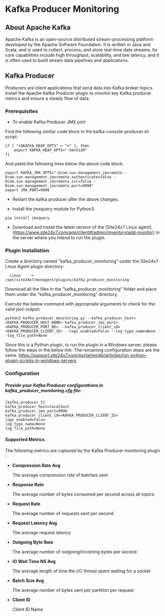 # **Kafka Producer Monitoring**

## About Apache Kafka
Apache Kafka is an open-source distributed stream-processing platform developed by the Apache Software Foundation. It is written in Java and Scala, and is used to collect, process, and store real-time data streams. Its core capabilities include high throughput, scalability, and low latency, and it is often used to build stream data pipelines and applications.

## Kafka Producer
Producers are client applications that send data into Kafka broker topics. 
Install the Apache Kafka Producer plugin to monitor key Kafka producer metrics and ensure a steady flow of data.


### Prerequisites
- To enable Kafka Producer JMX port

Find the following similar code block in the kafka-console-producer.sh script.

```
if [ "x$KAFKA_HEAP_OPTS" = "x" ]; then
    export KAFKA_HEAP_OPTS="-Xmx512M"
fi
```
And paste the following lines below the above code block.

```
export KAFKA_JMX_OPTS="-Dcom.sun.management.jmxremote -Dcom.sun.management.jmxremote.authenticate=false -Dcom.sun.management.jmxremote.ssl=false -Dcom.sun.management.jmxremote.port=9998"
export JMX_PORT=9998
```
- Restart the kafka producer after the above changes.

- Install the jmxquery module for Python3.
```
pip install jmxquery
```

- Download and install the latest version of the [Site24x7 Linux agent] (https://www.site24x7.com/app/client#/admin/inventory/add-monitor) in the server where you intend  to run the plugin.



### Plugin Installation

Create a directory named "kafka_producer_monitoring" under the Site24x7 Linux Agent plugin directory:

```
  Linux    ->   /opt/site24x7/monagent/plugins/kafka_producer_monitoring
```
Download all the files in the "kafka_producer_monitoring" folder and place them under the "kafka_producer_monitoring" directory.

Execute the below command with appropriate arguments to check for the valid json output:

```
python3 kafka_producer_monitoring.py --kafka_producer_host=<KAFKA_PRODUCER_HOST_NAME> kafka_producer_jmx_port=<KAFKA_PRODUCER_PORT_NO> --kafka_producer_client_id=<KAFKA_PRODUCER_CLIENT_ID> --logs_enabled=False --log_type_name=None --log_file_path=None
```

Since this is a Python plugin, to run the plugin in a Windows server, please follow the steps in the below link. The remaining configuration steps are the same. 
https://support.site24x7.com/portal/en/kb/articles/run-python-plugin-scripts-in-windows-servers

### **Configuration**
##### Provide your Kafka Producer configurations in kafka_producer_monitoring.cfg file:

```
[kafka_producer_1]
kafka_producer_host=localhost
kafka_producer_jmx_port=9998
kafka_producer_client_id=<KAFKA_PRODUCER_CLIENT_ID>
logs_enabled=False
log_type_name=None
log_file_path=None
```
#### Supported Metrics
The following metrics are captured by the Kafka Producer monitoring plugin :

- **Compression Rate Avg**

    The average compression rate of batches sent

- **Response Rate**

    The average number of bytes consumed per second across all topics.
- **Request Rate**

    The average number of requests sent per second

- **Request Latency Avg**

    The average request latency
- **Outgoing Byte Rate**

    The average number of outgoing/incoming bytes per second
- **IO Wait Time NS Avg**

    The average length of time the I/O thread spent waiting for a socket
- **Batch Size Avg**

    The average number of bytes sent per partition per request
- **Client ID**

    Client ID Name
